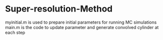 # Super-resolution-Method
myinitial.m is used to prepare initial parameters for running MC simulations
main.m is the code to update parameter and generate convolved cylinder at each step
